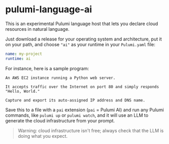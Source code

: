 # pulumi-language-ai

This is an experimental Pulumi language host that lets you declare cloud resources in natural language.

Just download a release for your operating system and architecture, put it on your path, and choose `"ai"`
as your runtime in your `Pulumi.yaml` file:

```yaml
name: my-project
runtime: ai
```

For instance, here is a sample program:

```
An AWS EC2 instance running a Python web server.

It accepts traffic over the Internet on port 80 and simply responds "Hello, World."

Capture and export its auto-assigned IP address and DNS name.
```

Save this to a file with a `pai` extension (`pai` = Pulumi AI) and run any Pulumi commands, like `pulumi up`
or `pulumi watch`, and it will use an LLM to generate the cloud infrastructure from your prompt.

> Warning: cloud infrastructure isn't free; always check that the LLM is doing what you expect.
